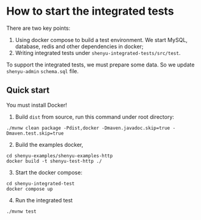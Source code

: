 # How to start the integrated tests

There are two key points:
1. Using docker compose to build a test environment. We start MySQL, database, redis and other dependencies in docker;
2. Writing integrated tests under `shenyu-integrated-tests/src/test`.

To support the integrated tests, we must prepare some data. So we update `shenyu-admin` `schema.sql` file.

## Quick start
You must install Docker!

1. Build `dist` from source, run this command under root directory:
```shell
./mvnw clean package -Pdist,docker -Dmaven.javadoc.skip=true -Dmaven.test.skip=true
```
2. Build the examples docker,
```shell
cd shenyu-examples/shenyu-examples-http
docker build -t shenyu-test-http ./
```
3. Start the docker compose:
```shell
cd shenyu-integrated-test
docker compose up
```

4. Run the integrated test
```shell
./mvnw test
```